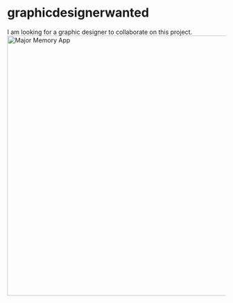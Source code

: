 # graphicdesignerwanted
I am looking for a graphic designer to collaborate on this project.
<img src="https://ryanguitar.github.io/graphicdesignerwanted/images/landing.jpg" width="1024" height="600" alt="Major Memory App">
